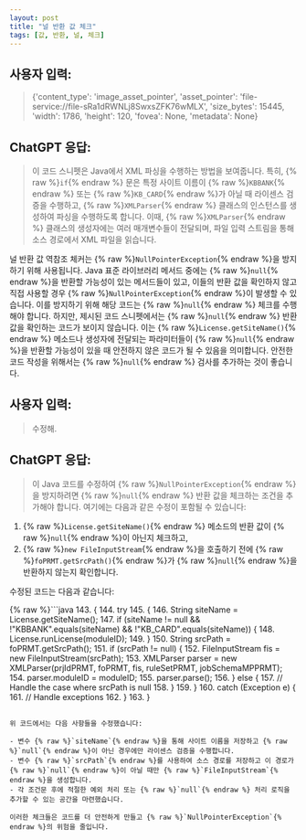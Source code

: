 ```yaml
---
layout: post
title: "널 반환 값 체크"
tags: [값, 반환, 널, 체크]
---
```


## 사용자 입력:
> {'content_type': 'image_asset_pointer', 'asset_pointer': 'file-service://file-sRa1dRWNLj8SwxsZFK76wMLX', 'size_bytes': 15445, 'width': 1786, 'height': 120, 'fovea': None, 'metadata': None}

## ChatGPT 응답:
> 이 코드 스니펫은 Java에서 XML 파싱을 수행하는 방법을 보여줍니다. 특히, {% raw %}`if`{% endraw %} 문은 특정 사이트 이름이 {% raw %}`KBBANK`{% endraw %} 또는 {% raw %}`KB_CARD`{% endraw %}가 아닐 때 라이센스 검증을 수행하고, {% raw %}`XMLParser`{% endraw %} 클래스의 인스턴스를 생성하여 파싱을 수행하도록 합니다. 이때, {% raw %}`XMLParser`{% endraw %} 클래스의 생성자에는 여러 매개변수들이 전달되며, 파일 입력 스트림을 통해 소스 경로에서 XML 파일을 읽습니다.

널 반환 값 역참조 체커는 {% raw %}`NullPointerException`{% endraw %}을 방지하기 위해 사용됩니다. Java 표준 라이브러리 메서드 중에는 {% raw %}`null`{% endraw %}을 반환할 가능성이 있는 메서드들이 있고, 이들의 반환 값을 확인하지 않고 직접 사용할 경우 {% raw %}`NullPointerException`{% endraw %}이 발생할 수 있습니다. 이를 방지하기 위해 해당 코드는 {% raw %}`null`{% endraw %} 체크를 수행해야 합니다. 하지만, 제시된 코드 스니펫에서는 {% raw %}`null`{% endraw %} 반환 값을 확인하는 코드가 보이지 않습니다. 이는 {% raw %}`License.getSiteName()`{% endraw %} 메소드나 생성자에 전달되는 파라미터들이 {% raw %}`null`{% endraw %}을 반환할 가능성이 있을 때 안전하지 않은 코드가 될 수 있음을 의미합니다. 안전한 코드 작성을 위해서는 {% raw %}`null`{% endraw %} 검사를 추가하는 것이 좋습니다.

## 사용자 입력:
> 수정해.

## ChatGPT 응답:
> 이 Java 코드를 수정하여 {% raw %}`NullPointerException`{% endraw %}을 방지하려면 {% raw %}`null`{% endraw %} 반환 값을 체크하는 조건을 추가해야 합니다. 여기에는 다음과 같은 수정이 포함될 수 있습니다:

1. {% raw %}`License.getSiteName()`{% endraw %} 메소드의 반환 값이 {% raw %}`null`{% endraw %}이 아닌지 체크하고,
2. {% raw %}`new FileInputStream`{% endraw %}을 호출하기 전에 {% raw %}`foPRMT.getSrcPath()`{% endraw %}가 {% raw %}`null`{% endraw %}을 반환하지 않는지 확인합니다.

수정된 코드는 다음과 같습니다:

{% raw %}```java
143. {
144.     try
145.     {
146.         String siteName = License.getSiteName();
147.         if (siteName != null && !"KBBANK".equals(siteName) && !"KB_CARD".equals(siteName)) {
148.             License.runLicense(moduleID);
149.         }
150.         String srcPath = foPRMT.getSrcPath();
151.         if (srcPath != null) {
152.             FileInputStream fis = new FileInputStream(srcPath);
153.             XMLParser parser = new XMLParser(prjIdPRMT, foPRMT, fis, ruleSetPRMT, jobSchemaMPPRMT);
154.             parser.moduleID = moduleID;
155.             parser.parse();
156.         } else {
157.             // Handle the case where srcPath is null
158.         }
159.     }
160.     catch (Exception e) {
161.         // Handle exceptions
162.     }
163. }
```{% endraw %}

위 코드에서는 다음 사항들을 수정했습니다:

- 변수 {% raw %}`siteName`{% endraw %}을 통해 사이트 이름을 저장하고 {% raw %}`null`{% endraw %}이 아닌 경우에만 라이센스 검증을 수행합니다.
- 변수 {% raw %}`srcPath`{% endraw %}를 사용하여 소스 경로를 저장하고 이 경로가 {% raw %}`null`{% endraw %}이 아닐 때만 {% raw %}`FileInputStream`{% endraw %}을 생성합니다.
- 각 조건문 후에 적절한 예외 처리 또는 {% raw %}`null`{% endraw %} 처리 로직을 추가할 수 있는 공간을 마련했습니다.

이러한 체크들은 코드를 더 안전하게 만들고 {% raw %}`NullPointerException`{% endraw %}의 위험을 줄입니다.

